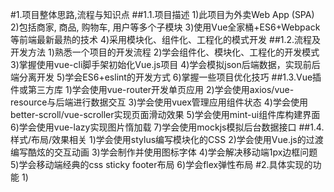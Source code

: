   #1.项目整体思路,流程与知识点
  ##1.1.项目描述
     1)此项目为外卖Web App (SPA)
     2)包括商家, 商品, 购物车, 用户等多个子模块
     3)使用Vue全家桶+ES6+Webpack等前端最新最热的技术
     4)采用模块化、组件化、工程化的模式开发
  ##1.2.流程及开发方法
     1)熟悉一个项目的开发流程
     2)学会组件化、模块化、工程化的开发模式
     3)掌握使用vue-cli脚手架初始化Vue.js项目
     4)学会模拟json后端数据，实现前后端分离开发
     5)学会ES6+eslint的开发方式
     6)掌握一些项目优化技巧
  ##1.3.Vue插件或第三方库
     1)学会使用vue-router开发单页应用
     2)学会使用axios/vue-resource与后端进行数据交互
     3)学会使用vuex管理应用组件状态
     4)学会使用better-scroll/vue-scroller实现页面滑动效果
     5)学会使用mint-ui组件库构建界面
     6)学会使用vue-lazy实现图片惰加载
     7)学会使用mockjs模拟后台数据接口
  ##1.4.样式/布局/效果相关
     1)学会使用stylus编写模块化的CSS
     2)学会使用Vue.js的过渡编写酷炫的交互动画
     3)学会制作并使用图标字体
     4)学会解决移动端1px边框问题
     5)学会移动端经典的css sticky footer布局
     6)学会flex弹性布局
  #2.具体实现的功能
     1)

